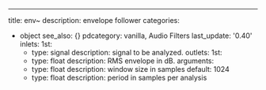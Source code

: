 ---
title: env~
description: envelope follower
categories:
- object
see_also: {}
pdcategory: vanilla,  Audio Filters
last_update: '0.40'
inlets:
  1st:
  - type: signal
    description: signal to be analyzed. 
outlets:
  1st:
  - type: float
    description: RMS envelope in dB. 
arguments:
  - type: float
    description: window size in samples 
  default: 1024
  - type: float
    description: period in samples per analysis 
